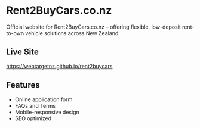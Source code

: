 # Rent2BuyCars.co.nz

Official website for Rent2BuyCars.co.nz – offering flexible, low-deposit rent-to-own vehicle solutions across New Zealand.

## Live Site
https://webtargetnz.github.io/rent2buycars

## Features
- Online application form
- FAQs and Terms
- Mobile-responsive design
- SEO optimized
